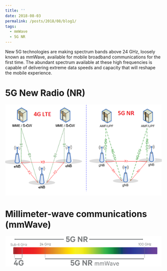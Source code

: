 ```yaml
---
title: ''
date: 2018-08-03
permalink: /posts/2018/08/blog1/
tags:
  - mmWave 
  - 5G NR
---
```


New 5G technologies are making spectrum bands above 24 GHz, loosely known as mmWave, available for mobile broadband communications for the first time. The abundant spectrum available at these high frequencies is capable of delivering extreme data speeds and capacity that will reshape the mobile experience.

5G New Radio (NR)
======
<img src='/images/blogimgs/5G-NR.png'>

Millimeter-wave communications (mmWave)
======
<img src='/images/blogimgs/5g-rainbow.png'>
